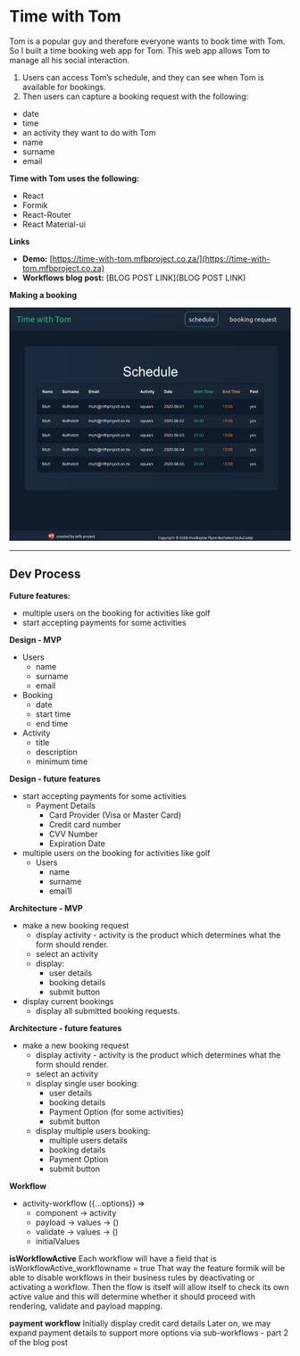 # Time with Tom
Tom is a popular guy and therefore everyone wants to book time with Tom. So I built a time booking web app for Tom. This web app allows Tom to manage all his social interaction.

1. Users can access Tom’s schedule, and they can see when Tom is available for bookings.
1. Then users can capture a booking request with the following:
* date
* time
* an activity they want to do with Tom
* name
* surname
* email

**Time with Tom uses the following:**
* React
* Formik
* React-Router
* React Material-ui

**Links**
- **Demo:** [https://time-with-tom.mfbproject.co.za/](https://time-with-tom.mfbproject.co.za)
- **Workflows blog post:** [BLOG POST LINK](BLOG POST LINK)

**Making a booking**

![Making a booking](time-with-tom-booking-request-final.gif)

---------------------------------------------------------------
## Dev Process

**Future features:**
* multiple users on the booking for activities like golf
* start accepting payments for some activities


**Design - MVP**
* Users
    - name
    - surname
    - email
* Booking
    - date
    - start time
    - end time
* Activity
    - title
    - description
    - minimum time

**Design - future features**
* start accepting payments for some activities 
    - Payment Details
        * Card Provider (Visa or Master Card)
        * Credit card number
        * CVV Number 
        * Expiration Date
* multiple users on the booking for activities like golf
    - Users
        - name
        - surname
        - emai1l

**Architecture - MVP**
* make a new booking request
    - display activity - activity is the product which determines what the form should render.
    - select an activity 
    - display:
        * user details
        * booking details
        * submit button
* display current bookings
    - display all submitted booking requests.


**Architecture - future features**
* make a new booking request
    - display activity - activity is the product which determines what the form should render.
    - select an activity
    - display single user booking:
        * user details
        * booking details
        * Payment Option (for some activities)
        * submit button
    - display multiple users booking:
        * multiple users details
        * booking details
        * Payment Option
        * submit button

**Workflow**
* activity-workflow ({...options}) => 
    - component -> activity
    - payload -> values -> ()
    - validate -> values -> ()
    - initialValues

**isWorkflowActive**
Each workflow will have a field that is isWorkflowActive_workflowname = true That way the feature formik will be able to disable workflows in their business rules by deactivating or activating a workflow. Then the flow is itself will allow itself to check its own active value and this will determine whether it should proceed with rendering, validate and payload mapping.

**payment workflow**
Initially display credit card details
Later on, we may expand payment details to support more options via sub-workflows - part 2 of the blog post
